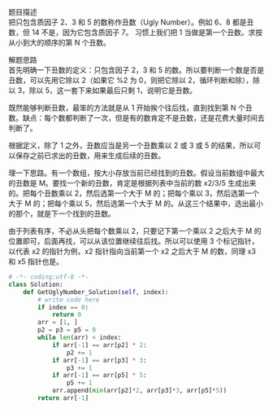 
题目描述  
把只包含质因子 2、3 和 5 的数称作丑数（Ugly Number）。例如 6、8 都是丑数，但 14 不是，因为它包含质因子 7。 习惯上我们把 1 当做是第一个丑数。求按从小到大的顺序的第 N 个丑数。  

解题思路  
首先明确一下丑数的定义：只包含因子 2，3 和 5 的数。所以要判断一个数是否是丑数，可以先用它除以 2（如果它 %2 为 0，则把它除以 2，循环判断和除），除以 3，除以 5，这一套下来如果最后只剩 1，说明它是丑数。  

既然能够判断丑数，最笨的方法就是从 1 开始挨个往后找，直到找到第 N 个丑数。缺点：每个数都判断了一次，但是有的数肯定不是丑数，还是花费大量时间去判断了。  

根据定义，除了 1 之外，丑数应当是另一个丑数乘以 2 或 3 或 5 的结果，所以可以保存之前已求出的丑数，用来生成后续的丑数。  

理一下思路。有一个数组，按大小存放当前已经找到的丑数。假设当前数组中最大的丑数是 M。要找一个新的丑数，肯定是根据列表中当前的数 x2/3/5 生成出来的。把每个丑数乘以 2，然后选第一个大于 M 的；把每个乘以 3，然后选第一个大于 M 的；把每个乘以 5，然后选第一个大于 M 的。从这三个结果中，选出最小的那个，就是下一个找到的丑数。  

由于列表有序，不必从头把每个数乘以 2，只要记下第一个乘以 2 之后大于 M 的位置即可，后面再找，可以从该位置继续往后找。所以可以使用 3 个标记指针，以代表 x2 的指针为例，x2 指针指向当前第一个 x2 之后大于 M 的数，同理 x3 和 x5 指针也是。  


```python 
# -*- coding:utf-8 -*-
class Solution:
    def GetUglyNumber_Solution(self, index):
        # write code here
        if index == 0:
            return 0
        arr = [1, ]
        p2 = p3 = p5 = 0
        while len(arr) < index:
            if arr[-1] == arr[p2] * 2:
                p2 += 1
            if arr[-1] == arr[p3] * 3:
                p3 += 1
            if arr[-1] == arr[p5] * 5:
                p5 += 1
            arr.append(min(arr[p2]*2, arr[p3]*3, arr[p5]*5))  
        return arr[-1]
```
